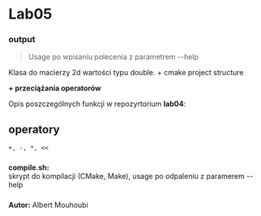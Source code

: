 # Lab05

### output
 > Usage po wpisaniu polecenia z parametrem --help

Klasa do macierzy 2d wartości typu double. + cmake project structure

**+ przeciążania operatorów** 

Opis poszczególnych funkcji w repozyrtorium **lab04**:

## operatory

    +, -, *, <<

###

**compile\.sh:**\
skrypt do kompilacji (CMake, Make), usage po odpaleniu z paramerem --help

###

**Autor:** Albert Mouhoubi
